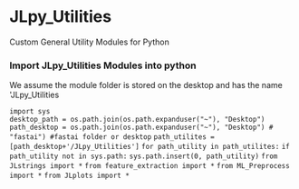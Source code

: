 # JLpy_Utilities
Custom General Utility Modules for Python


### Import JLpy_Utilities Modules into python

We assume the module folder is stored on the desktop and has the name 'JLpy_Utilities

`import sys`  
`desktop_path = os.path.join(os.path.expanduser("~"), "Desktop")`  
`path_desktop = os.path.join(os.path.expanduser("~"), "Desktop") # "fastai") #fastai folder or desktop`
`path_utilites = [path_desktop+'/JLpy_Utilities']`
`for path_utility in path_utilites:`
    `if path_utility not in sys.path:`
        `sys.path.insert(0, path_utility)`
`from JLstrings import *`
`from feature_extraction import *`
`from ML_Preprocess import *`
`from JLplots import *`
